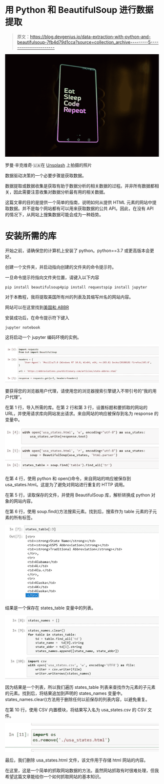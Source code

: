 # 用 Python 和 BeautifulSoup 进行数据提取

> 原文：<https://blog.devgenius.io/data-extraction-with-python-and-beautifulsoup-7fb4d79d1cca?source=collection_archive---------5----------------------->

![](img/5c5e56b1ffbd714f61ffe861347d08e5.png)

罗曼·辛克维奇·🇺🇦在 [Unsplash](https://unsplash.com?utm_source=medium&utm_medium=referral) 上拍摄的照片

数据驱动决策的一个必要步骤是获取数据。

数据提取或数据收集是获取有助于数据分析的相关数据的过程。并非所有数据都相关，因此需要注意收集对数据分析最有用的相关数据。

这篇文章的目的是提供一个简单的指南，说明如何从提供 HTML 元素的网站中提取数据。并不是每个网站都有可以用来获取数据的公共 API。因此，在没有 API 的情况下，从网站上搜集数据可能会成为一种趋势。

# 安装所需的库

开始之前，请确保您的计算机上安装了 python。python==3.7 或更高版本会更好。

创建一个文件夹，并启动指向创建的文件夹的命令提示符。

一旦命令提示符指向文件夹位置，请键入以下内容

```
pip install beautifulsoup4pip install requestspip install jupyter
```

对于本教程，我将提取美国所有州的列表及其缩写州名的网站内容。

网站可以在这里找到[美国和 ABBR](https://abbreviations.yourdictionary.com/articles/state-abbrev.html)

安装成功后，在命令提示符下键入

```
jupyter notebook
```

这将启动一个 jupyter 编码环境的实例。

![](img/bbad63286c7b1f329d7181734ad612f5.png)

要获得您的浏览器用户代理，请使用您的浏览器搜索引擎键入不带引号的“我的用户代理”。

在第 1 行，导入所需的库。在第 2 行和第 3 行，设置标题和要抓取的网站的 URL，并使用请求库向网站发出请求。来自网站的响应被保存到名为 response 的变量中。

![](img/9bfd992661306afcaf3673521e4df003.png)

在第 4 行，使用 python 和 open()命令，来自网站的响应被保存到 usa_states.html。这是为了避免对网站进行重复的 HTTP 调用。

在第 5 行，读取保存的文件，并使用 BeautifulSoup 库，解析转换成 python 对象的网站内容。

在第 6 行，使用 soup.find()方法搜索元素。找到后，搜索作为 table 元素的子元素的所有标签。

![](img/185eaeaa6366afd63376ffcf8293a2d9.png)

结果是一个保存在 states_table 变量中的列表。

![](img/3605c5f84a5dfb7c60781210eb83aa3e.png)

因为结果是一个列表，所以我们遍历 states_table 列表来查找作为元素的子元素的元素。找到后，将结果追加到声明的 states_names 变量中。states_names.clear()方法用于删除任何以前保存的列表内容，以避免重复。

在第 10 行，使用 CSV 内置模块，将结果写入名为 usa_states.csv 的 CSV 文件。

![](img/2db8ce04ded2d3455c108f703e5ae40f.png)

最后，我们删除 usa_states.html 文件，该文件用于存储 html 网站的内容。

在这里，这是一个简单的抓取网站数据的方法。虽然网站抓取有时很难处理，但我希望这篇文章能给你一个如何抓取网站的基本知识。